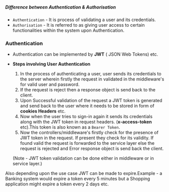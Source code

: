 ##### Difference between Authentication & Authorisation

- `Authentication` - It is process of validating a user and its credentials.
- `Authorisation` - It is referred to as giving user access to certain functionalities within the system upon Authentication.

### Authentication

- Authentication can be implemented by **JWT** ( JSON Web Tokens) etc.
- **Steps involving User Authentication**

  1.  In the process of authenticating a user, user sends its credentials to the server wherein firstly the request in validated in the middleware's for valid user and password.
  2.  If the request is reject then a response object is send back to the client.
  3.  Upon Successful validation of the request a JWT token is generated and send back to the user where it needs to be stored in form of **cookies Headers** etc.
  4.  Now when the user tries to sign-in again it sends its credentials along with the JWT token in request headers. (**x-access-token** etc).This token is also known as a `Bearer Token`.
  5.  Now the controllers/middleware's firstly check for the presence of JWT token in the request. If present they check for its validity. If found valid the request is forwarded to the service layer else the request is rejected and Error response object is send back the client.

  (Note - JWT token validation can be done either in middleware or in service layer.)

Also depending upon the use case JWT can be made to expire.Example - a Banking system would expire a token every 5 minutes but a Shopping application might expire a token every 2 days etc.
